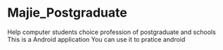 # Majie_Postgraduate
Help computer students choice profession of postgraduate and schools
This is a Android application
You can use it to pratice android
